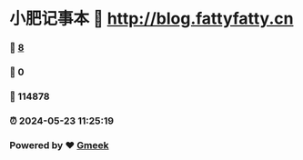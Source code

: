 # 小肥记事本 :link: http://blog.fattyfatty.cn 
### :page_facing_up: [8](http://blog.fattyfatty.cn/tag.html) 
### :speech_balloon: 0 
### :hibiscus: 114878 
### :alarm_clock: 2024-05-23 11:25:19 
### Powered by :heart: [Gmeek](https://github.com/Meekdai/Gmeek)
